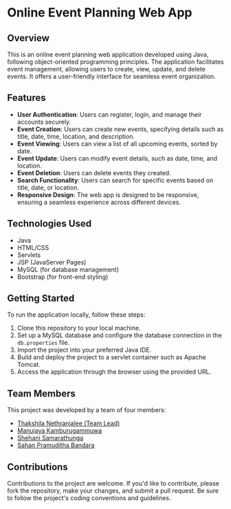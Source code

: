 # Online Event Planning Web App

## Overview
This is an online event planning web application developed using Java, following object-oriented programming principles. The application facilitates event management, allowing users to create, view, update, and delete events. It offers a user-friendly interface for seamless event organization.

## Features
- **User Authentication**: Users can register, login, and manage their accounts securely.
- **Event Creation**: Users can create new events, specifying details such as title, date, time, location, and description.
- **Event Viewing**: Users can view a list of all upcoming events, sorted by date.
- **Event Update**: Users can modify event details, such as date, time, and location.
- **Event Deletion**: Users can delete events they created.
- **Search Functionality**: Users can search for specific events based on title, date, or location.
- **Responsive Design**: The web app is designed to be responsive, ensuring a seamless experience across different devices.

## Technologies Used
- Java
- HTML/CSS
- Servlets
- JSP (JavaServer Pages)
- MySQL (for database management)
- Bootstrap (for front-end styling)

## Getting Started
To run the application locally, follow these steps:
1. Clone this repository to your local machine.
2. Set up a MySQL database and configure the database connection in the `db.properties` file.
3. Import the project into your preferred Java IDE.
4. Build and deploy the project to a servlet container such as Apache Tomcat.
5. Access the application through the browser using the provided URL.

## Team Members
This project was developed by a team of four members:
- [Thakshila Nethranjalee (Team Lead)](https://github.com/Nethranjalee)
- [Manujaya Kamburugammuwa](https://github.com/manujayak-hub)
- [Shehani Samarathunga](https://github.com/Shehanii)
- [Sahan Pramuditha Bandara](https://github.com/sahanpramuditha22)



## Contributions
Contributions to the project are welcome. If you'd like to contribute, please fork the repository, make your changes, and submit a pull request. Be sure to follow the project's coding conventions and guidelines.

